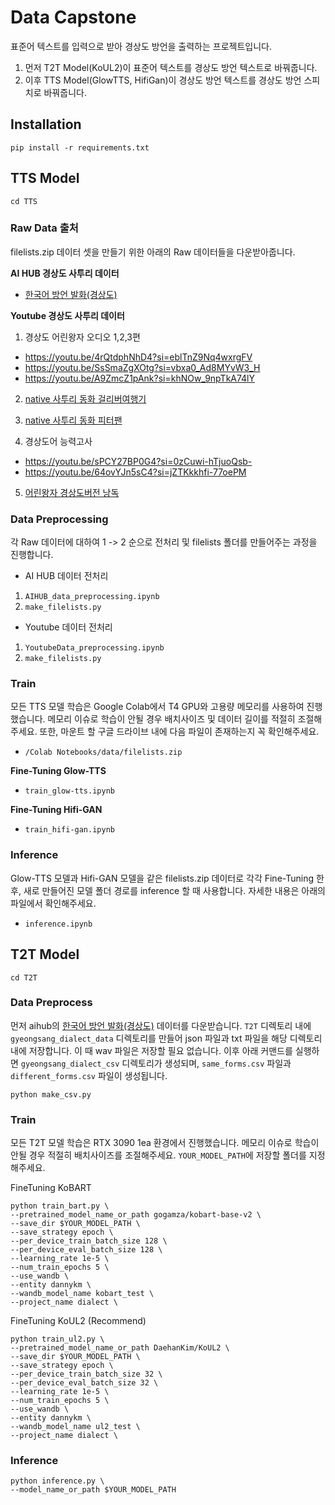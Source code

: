 # Data Capstone
표준어 텍스트를 입력으로 받아 경상도 방언을 출력하는 프로젝트입니다.

1. 먼저 T2T Model(KoUL2)이 표준어 텍스트를 경상도 방언 텍스트로 바꿔줍니다.
2. 이후 TTS Model(GlowTTS, HifiGan)이 경상도 방언 텍스트를 경상도 방언 스피치로 바꿔줍니다.

## Installation
```
pip install -r requirements.txt
```

## TTS Model
```
cd TTS
```
### Raw Data 출처
filelists.zip 데이터 셋을 만들기 위한 아래의 Raw 데이터들을 다운받아줍니다.

<strong>AI HUB 경상도 사투리 데이터</strong>

- [한국어 방언 발화(경상도)](https://aihub.or.kr/aihubdata/data/view.do?currMenu=115&topMenu=100&aihubDataSe=data&dataSetSn=119)

<strong>Youtube 경상도 사투리 데이터</strong>

1) 경상도 어린왕자 오디오 1,2,3편
- https://youtu.be/4rQtdphNhD4?si=eblTnZ9Nq4wxrgFV
- https://youtu.be/SsSmaZgXOtg?si=vbxa0_Ad8MYvW3_H
- https://youtu.be/A9ZmcZ1pAnk?si=khNOw_9npTkA74lY

2. [native 사투리 동화 걸리버여행기](https://youtu.be/1XtUcImoshA?si=UBG_XEnGM64RwoBk)

3. [native 사투리 동화 피터팬](https://youtu.be/yKAtALhzpco?si=ge5Vd4D_coJtMuXe)

4. 경상도어 능력고사
- https://youtu.be/sPCY27BP0G4?si=0zCuwi-hTjuoQsb-
- https://youtu.be/64ovYJn5sC4?si=jZTKkkhfi-77oePM

5. [어린왕자 경상도버전 낭독](https://youtu.be/ic0SWQIgy2E?si=nR61ZYqtkUiP1_mD)

### Data Preprocessing
각 Raw 데이터에 대하여 1 -> 2 순으로 전처리 및 filelists 폴더를 만들어주는 과정을 진행합니다.

- AI HUB 데이터 전처리
1) `AIHUB_data_preprocessing.ipynb`
2) `make_filelists.py`

- Youtube 데이터 전처리
1) `YoutubeData_preprocessing.ipynb`
2) `make_filelists.py`

### Train
모든 TTS 모델 학습은 Google Colab에서 T4 GPU와 고용량 메모리를 사용하여 진행했습니다. 메모리 이슈로 학습이 안될 경우 배치사이즈 및 데이터 길이를 적절히 조절해주세요. 
또한, 마운트 할 구글 드라이브 내에 다음 파일이 존재하는지 꼭 확인해주세요.
- `/Colab Notebooks/data/filelists.zip`

<strong>Fine-Tuning Glow-TTS</strong>
- `train_glow-tts.ipynb`

<strong>Fine-Tuning Hifi-GAN</strong>
- `train_hifi-gan.ipynb`

### Inference
Glow-TTS 모델과 Hifi-GAN 모델을 같은 filelists.zip 데이터로 각각 Fine-Tuning 한 후, 새로 만들어진 모델 폴더 경로를 inference 할 때 사용합니다. 자세한 내용은 아래의 파일에서 확인해주세요.
- `inference.ipynb`



## T2T Model
```
cd T2T
```

### Data Preprocess
먼저 aihub의 [한국어 방언 발화(경상도)](https://aihub.or.kr/aihubdata/data/view.do?currMenu=115&topMenu=100&aihubDataSe=data&dataSetSn=119) 데이터를 다운받습니다. `T2T` 디렉토리 내에 `gyeongsang_dialect_data` 디렉토리를 만들어 json 파일과 txt 파일을 해당 디렉토리 내에 저장합니다. 이 때 wav 파일은 저장할 필요 없습니다. 이후 아래 커맨드를 실행하면 `gyeongsang_dialect_csv` 디렉토리가 생성되며, `same_forms.csv` 파일과 `different_forms.csv` 파일이 생성됩니다.
```
python make_csv.py
```

### Train
모든 T2T 모델 학습은 RTX 3090 1ea 환경에서 진행했습니다. 메모리 이슈로 학습이 안될 경우 적절히 배치사이즈를 조절해주세요. 
`YOUR_MODEL_PATH`에 저장할 폴더를 지정해주세요.

FineTuning KoBART
```
python train_bart.py \
--pretrained_model_name_or_path gogamza/kobart-base-v2 \
--save_dir $YOUR_MODEL_PATH \
--save_strategy epoch \
--per_device_train_batch_size 128 \
--per_device_eval_batch_size 128 \
--learning_rate 1e-5 \
--num_train_epochs 5 \
--use_wandb \
--entity dannykm \
--wandb_model_name kobart_test \
--project_name dialect \
```
FineTuning KoUL2 (Recommend)
```
python train_ul2.py \
--pretrained_model_name_or_path DaehanKim/KoUL2 \
--save_dir $YOUR_MODEL_PATH \
--save_strategy epoch \
--per_device_train_batch_size 32 \
--per_device_eval_batch_size 32 \
--learning_rate 1e-5 \
--num_train_epochs 5 \
--use_wandb \
--entity dannykm \
--wandb_model_name ul2_test \
--project_name dialect \
```
### Inference
```
python inference.py \
--model_name_or_path $YOUR_MODEL_PATH
```
